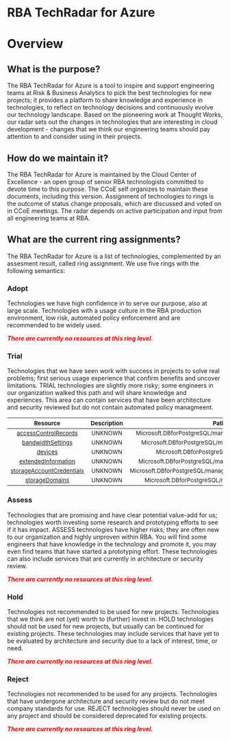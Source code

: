 
RBA TechRadar for Azure
=======================

# Overview

## What is the purpose?


The RBA TechRadar for Azure is a tool to inspire and support engineering teams at Risk & Business Analytics to pick the best technologies for new projects; it provides a platform to share knowledge and experience in technologies, to reflect on technology decisions and continuously evolve our technology landscape.  Based on the pioneering work at Thought Works, our radar sets out the changes in technologies that are interesting in cloud development - changes that we think our engineering teams should pay attention to and consider using in their projects.
## How do we maintain it?


The RBA TechRadar for Azure is maintained by the Cloud Center of Excellence - an open group of senior RBA technologists committed to devote time to this purpose.  The CCoE self organizes to maintain these documents, including this version.  Assignment of technologies to rings is the outcome of status change proposals, which are discussed and voted on in CCoE meetings.  The radar depends on active participation and input from all engineering teams at RBA.
## What are the current ring assignments?


The RBA TechRadar for Azure is a list of technologies, complemented by an assesment result, called ring assignment.  We use five rings with the following semantics:
### Adopt


Technologies we have high confidence in to serve our purpose, also at large scale.  Technologies with a usage culture in the RBA production environment, low risk, automated policy enforcement and are recommended to be widely used.  
  
***<font color="red"> There are currently no resources at this ring level. </font>***
### Trial


Technologies that we have seen work with success in projects to solve real problems;  first serious usage experience that confirm benefits and uncover limitations.  TRIAL technologies are slightly more risky; some engineers in our organization walked this path and will share knowledge and experiences.  This area can contain services that have been architecture and security reviewed but do not contain automated policy managmeent.  

|<sub>Resource</sub>|<sub>Description</sub>|<sub>Path</sub>|<sub>Status</sub>|
| :---: | :---: | :---: | :---: |
|<sub>[accessControlRecords](https://github.com/openrba/python-azure-techradar/tree/master/Microsoft.DBforPostgreSQL/managers/accessControlRecords)</sub>|<sub>UNKNOWN</sub>|<sub>Microsoft.DBforPostgreSQL/managers/accessControlRecords</sub>|<sub>TRIAL</sub>|
|<sub>[bandwidthSettings](https://github.com/openrba/python-azure-techradar/tree/master/Microsoft.DBforPostgreSQL/managers/bandwidthSettings)</sub>|<sub>UNKNOWN</sub>|<sub>Microsoft.DBforPostgreSQL/managers/bandwidthSettings</sub>|<sub>TRIAL</sub>|
|<sub>[devices](https://github.com/openrba/python-azure-techradar/tree/master/Microsoft.DBforPostgreSQL/managers/devices)</sub>|<sub>UNKNOWN</sub>|<sub>Microsoft.DBforPostgreSQL/managers/devices</sub>|<sub>TRIAL</sub>|
|<sub>[extendedInformation](https://github.com/openrba/python-azure-techradar/tree/master/Microsoft.DBforPostgreSQL/managers/extendedInformation)</sub>|<sub>UNKNOWN</sub>|<sub>Microsoft.DBforPostgreSQL/managers/extendedInformation</sub>|<sub>TRIAL</sub>|
|<sub>[storageAccountCredentials](https://github.com/openrba/python-azure-techradar/tree/master/Microsoft.DBforPostgreSQL/managers/storageAccountCredentials)</sub>|<sub>UNKNOWN</sub>|<sub>Microsoft.DBforPostgreSQL/managers/storageAccountCredentials</sub>|<sub>TRIAL</sub>|
|<sub>[storageDomains](https://github.com/openrba/python-azure-techradar/tree/master/Microsoft.DBforPostgreSQL/managers/storageDomains)</sub>|<sub>UNKNOWN</sub>|<sub>Microsoft.DBforPostgreSQL/managers/storageDomains</sub>|<sub>TRIAL</sub>|

### Assess


Technologies that are promising and have clear potential value-add for us; technologies worth investing some research and prototyping efforts to see if it has impact.  ASSESS technologies have higher risks;  they are often new to our organization and highly unproven within RBA.  You will find some engineers that have knowledge in the technology and promote it, you may even find teams that have started a prototyping effort.  These technologies can also include services that are currently in architecture or security review.  
  
***<font color="red"> There are currently no resources at this ring level. </font>***
### Hold


Technologies not recommended to be used for new projects. Technologies that we think are not (yet) worth to (further) invest in.  HOLD technologies should not be used for new projects, but usually can be continued for existing projects.  These technologies may include services that have yet to be evaluated by architecture and security due to a lack of interest, time, or need.  
  
***<font color="red"> There are currently no resources at this ring level. </font>***
### Reject


Technologies not recommended to be used for any projects. Technologies that have undergone architecture and security review but do not meet company standards for use.  REJECT technologies should never be used on any project and should be considered deprecated for existing projects.  
  
***<font color="red"> There are currently no resources at this ring level. </font>***